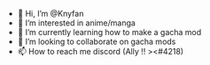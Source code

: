 - 👋 Hi, I’m @Knyfan
- 👀 I’m interested in anime/manga
- 🌱 I’m currently learning how to make a gacha mod
- 💞️ I’m looking to collaborate on gacha mods
- 📫 How to reach me discord (Ally !! ><#4218)

<!---
Knyfan/Knyfan is a ✨ special ✨ repository because its `README.md` (this file) appears on your GitHub profile.
You can click the Preview link to take a look at your changes.
--->
